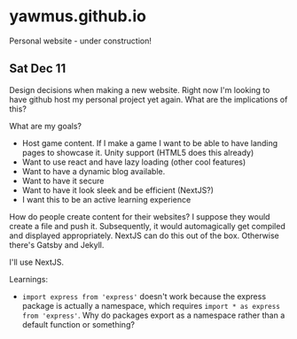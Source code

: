 # yawmus.github.io

Personal website - under construction!

## Sat Dec 11

Design decisions when making a new website. Right now I'm looking to have github host my personal project yet again. What are the implications of this?

What are my goals?

- Host game content. If I make a game I want to be able to have landing pages to showcase it. Unity support (HTML5 does this already)
- Want to use react and have lazy loading (other cool features)
- Want to have a dynamic blog available.
- Want to have it secure
- Want to have it look sleek and be efficient (NextJS?)
- I want this to be an active learning experience

How do people create content for their websites? I suppose they would create a file and push it. Subsequently, it would automagically get compiled and displayed appropriately. NextJS can do this out of the box. Otherwise there's Gatsby and Jekyll.

I'll use NextJS.

Learnings:

- `import express from 'express'` doesn't work because the express package is actually a namespace, which requires `import * as express from 'express'`. Why do packages export as a namespace rather than a default function or something?
